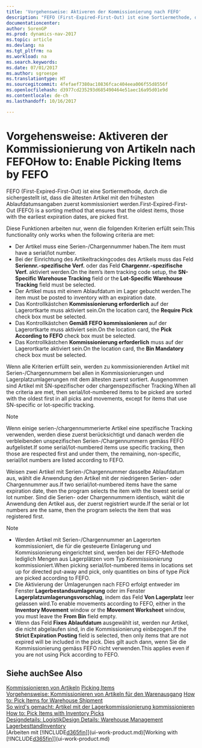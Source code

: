 ```yaml
---
title: 'Vorgehensweise: Aktiveren der Kommissionierung nach FEFO'
description: "FEFO (First-Expired-First-Out) ist eine Sortiermethode, durch die sichergestellt ist, dass die ältesten Artikel mit den frühesten Ablaufdatumsangaben zuerst kommissioniert werden."
documentationcenter: 
author: SorenGP
ms.prod: dynamics-nav-2017
ms.topic: article
ms.devlang: na
ms.tgt_pltfrm: na
ms.workload: na
ms.search.keywords: 
ms.date: 07/01/2017
ms.author: sgroespe
ms.translationtype: HT
ms.sourcegitcommit: 4fefaef7380ac10836fcac404eea006f55d8556f
ms.openlocfilehash: d3977cd235293d685490464e51aec16a95d01e9d
ms.contentlocale: de-ch
ms.lasthandoff: 10/16/2017

---
```

# <a name="how-to-enable-picking-items-by-fefo"></a><span data-ttu-id="923ba-103">Vorgehensweise: Aktiveren der Kommissionierung von Artikeln nach FEFO</span><span class="sxs-lookup"><span data-stu-id="923ba-103">How to: Enable Picking Items by FEFO</span></span>
<span data-ttu-id="923ba-104">FEFO (First-Expired-First-Out) ist eine Sortiermethode, durch die sichergestellt ist, dass die ältesten Artikel mit den frühesten Ablaufdatumsangaben zuerst kommissioniert werden.</span><span class="sxs-lookup"><span data-stu-id="923ba-104">First-Expired-First-Out (FEFO) is a sorting method that ensures that the oldest items, those with the earliest expiration dates, are picked first.</span></span>  

 <span data-ttu-id="923ba-105">Diese Funktionen arbeiten nur, wenn die folgenden Kriterien erfüllt sein:</span><span class="sxs-lookup"><span data-stu-id="923ba-105">This functionality only works when the following criteria are met:</span></span>  

-   <span data-ttu-id="923ba-106">Der Artikel muss eine Serien-/Chargennummer haben.</span><span class="sxs-lookup"><span data-stu-id="923ba-106">The item must have a serial/lot number.</span></span>  
-   <span data-ttu-id="923ba-107">Bei der Einrichtung des Artikeltrackingcodes des Artikels muss das Feld **Seriennr.-spezifische Verf.** oder das Feld **Chargennr.-spezifische Verf.** aktiviert werden.</span><span class="sxs-lookup"><span data-stu-id="923ba-107">On the item’s item tracking code setup, the **SN-Specific Warehouse Tracking** field or the **Lot-Specific Warehouse Tracking** field must be selected.</span></span>  
-   <span data-ttu-id="923ba-108">Der Artikel muss mit einem Ablaufdatum im Lager gebucht werden.</span><span class="sxs-lookup"><span data-stu-id="923ba-108">The item must be posted to inventory with an expiration date.</span></span>  
-   <span data-ttu-id="923ba-109">Das Kontrollkästchen **Kommissionierung erforderlich** auf der Lagerortkarte muss aktiviert sein.</span><span class="sxs-lookup"><span data-stu-id="923ba-109">On the location card, the **Require Pick** check box must be selected.</span></span>  
-   <span data-ttu-id="923ba-110">Das Kontrollkästchen **Gemäß FEFO kommissionieren** auf der Lagerortkarte muss aktiviert sein.</span><span class="sxs-lookup"><span data-stu-id="923ba-110">On the location card, the **Pick According to FEFO** check box must be selected.</span></span>  
-   <span data-ttu-id="923ba-111">Das Kontrollkästchen **Kommissionierung erforderlich** muss auf der Lagerortkarte aktiviert sein.</span><span class="sxs-lookup"><span data-stu-id="923ba-111">On the location card, the **Bin Mandatory** check box must be selected.</span></span>  

 <span data-ttu-id="923ba-112">Wenn alle Kriterien erfüllt sein, werden zu kommissionierenden Artikel mit Serien-/Chargennummern bei allen in Kommissionierungen und Lagerplatzumlagerungen mit dem ältesten zuerst sortiert. Ausgenommen sind Artikel mit SN-spezifischer oder chargenspezifischer Tracking.</span><span class="sxs-lookup"><span data-stu-id="923ba-112">When all the criteria are met, then serial/lot-numbered items to be picked are sorted with the oldest first in all picks and movements, except for items that use SN-specific or lot-specific tracking.</span></span>  

> [!NOTE]  
>  <span data-ttu-id="923ba-113">Wenn einige serien-/chargennummerierte Artikel eine spezifische Tracking verwenden, werden diese zuerst berücksichtigt und danach werden die verbleibenden unspezifischen Serien-/Chargennummern gemäss FEFO aufgelistet.</span><span class="sxs-lookup"><span data-stu-id="923ba-113">If some serial/lot-numbered items use specific tracking, then those are respected first and under them, the remaining, non-specific, serial/lot numbers are listed according to FEFO.</span></span>  

 <span data-ttu-id="923ba-114">Weisen zwei Artikel mit Serien-/Chargennummer dasselbe Ablaufdatum aus, wählt die Anwendung den Artikel mit der niedrigeren Serien- oder Chargennummer aus.</span><span class="sxs-lookup"><span data-stu-id="923ba-114">If two serial/lot-numbered items have the same expiration date, then the program selects the item with the lowest serial or lot number.</span></span> <span data-ttu-id="923ba-115">Sind die Serien- oder Chargennummern identisch, wählt die Anwendung den Artikel aus, der zuerst registriert wurde.</span><span class="sxs-lookup"><span data-stu-id="923ba-115">If the serial or lot numbers are the same, then the program selects the item that was registered first.</span></span>  

> [!NOTE]  
>  -   <span data-ttu-id="923ba-116">Werden Artikel mit Serien-/Chargennummer an Lagerorten kommissioniert, die für die gesteuerte Einlagerung und Kommissionierung eingerichtet sind, werden bei der FEFO-Methode lediglich Mengen aus Lagerplätzen vom Typ *Kommissionierung* kommissioniert.</span><span class="sxs-lookup"><span data-stu-id="923ba-116">When picking serial/lot-numbered items in locations set up for directed put-away and pick, only quantities on bins of type *Pick* are picked according to FEFO.</span></span>  
> -   <span data-ttu-id="923ba-117">Die Aktivierung der Umlagerungen nach FEFO erfolgt entweder im Fenster **Lagerbestandsumlagerung** oder im Fenster **Lagerplatzumlagerungsvorschlag**, indem das Feld **Von Lagerplatz** leer gelassen wird.</span><span class="sxs-lookup"><span data-stu-id="923ba-117">To enable movements according to FEFO, either in the **Inventory Movement** window or the **Movement Worksheet** window, you must leave the **From Bin** field empty.</span></span>  
> -   <span data-ttu-id="923ba-118">Wenn das Feld **Fixes Ablaufdatum** ausgewählt ist, werden nur Artikel, die nicht abgelaufen sind, in die Kommissionierung einbezogen.</span><span class="sxs-lookup"><span data-stu-id="923ba-118">If the **Strict Expiration Posting** field is selected, then only items that are not expired will be included in the pick.</span></span> <span data-ttu-id="923ba-119">Dies gilt auch dann, wenn Sie die Kommissionierung gemäss FEFO nicht verwenden.</span><span class="sxs-lookup"><span data-stu-id="923ba-119">This applies even if you are not using Pick according to FEFO.</span></span>  

## <a name="see-also"></a><span data-ttu-id="923ba-120">Siehe auch</span><span class="sxs-lookup"><span data-stu-id="923ba-120">See Also</span></span>  
<span data-ttu-id="923ba-121">[Kommissionieren von Artikeln](warehouse-pick-items.md) </span><span class="sxs-lookup"><span data-stu-id="923ba-121">[Picking Items](warehouse-pick-items.md) </span></span>  
<span data-ttu-id="923ba-122">[Vorgehensweise: Kommissionieren von Artikeln für den Warenausgang](warehouse-how-to-pick-items-for-warehouse-shipment.md) </span><span class="sxs-lookup"><span data-stu-id="923ba-122">[How to: Pick Items for Warehouse Shipment](warehouse-how-to-pick-items-for-warehouse-shipment.md) </span></span>  
<span data-ttu-id="923ba-123">[So wird's gemacht: Artikel mit der Lagerkommissionierung kommissionieren](warehouse-how-to-pick-items-with-inventory-picks.md) </span><span class="sxs-lookup"><span data-stu-id="923ba-123">[How to: Pick Items with Inventory Picks](warehouse-how-to-pick-items-with-inventory-picks.md) </span></span>  
[<span data-ttu-id="923ba-124">Designdetails: Logistik</span><span class="sxs-lookup"><span data-stu-id="923ba-124">Design Details: Warehouse Management</span></span>](design-details-warehouse-management.md)  
[<span data-ttu-id="923ba-125">Lagerbesttand</span><span class="sxs-lookup"><span data-stu-id="923ba-125">Inventory</span></span>](inventory-manage-inventory.md)  
<span data-ttu-id="923ba-126">[Arbeiten mit [!INCLUDE[d365fin](includes/d365fin_md.md)]](ui-work-product.md)</span><span class="sxs-lookup"><span data-stu-id="923ba-126">[Working with [!INCLUDE[d365fin](includes/d365fin_md.md)]](ui-work-product.md)</span></span>

